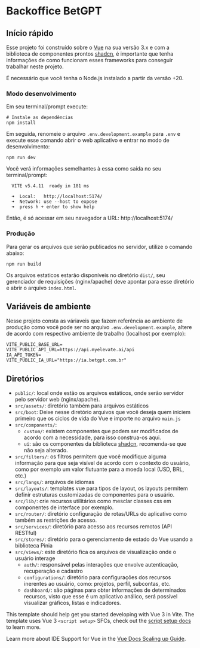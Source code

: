 # Backoffice BetGPT

## Início rápido

Esse projeto foi construído sobre o [Vue](https://v3.vuejs.) na sua versão 3.x e com a biblioteca de componentes prontos [shadcn](https://www.shadcn-vue.com/), é importante que tenha informações de como funcionam esses frameworks para conseguir trabalhar neste projeto.

É necessário que você tenha o Node.js instalado a partir da versão +20.

### Modo desenvolvimento

Em seu terminal/prompt execute:

```shell
# Instale as dependências
npm install
```

Em seguida, renomeie o arquivo `.env.development.example` para `.env` e execute esse comando abrir o web aplicativo e entrar no modo de desenvolvimento:

```shell
npm run dev
```

Você verá informações semelhantes à essa como saída no seu terminal/prompt:

```
  VITE v5.4.11  ready in 181 ms

  ➜  Local:   http://localhost:5174/
  ➜  Network: use --host to expose
  ➜  press h + enter to show help
```

Então, é só acessar em seu navegador a URL: http://localhost:5174/

### Produção

Para gerar os arquivos que serão publicados no servidor, utilize o comando abaixo:

```
npm run build
```

Os arquivos estaticos estarão disponíveis no diretório `dist/`, seu gerenciador de requisições (nginx/apache) deve apontar para esse diretório e abrir o arquivo `index.html`.

## Variáveis de ambiente

Nesse projeto consta as váriaveis que fazem referência ao ambiente de produção como você pode ser no arquivo `.env.development.example`, altere de acordo com respectivo ambiente de trabalho (localhost por exemplo): 

```
VITE_PUBLIC_BASE_URL=
VITE_PUBLIC_API_URL=https://api.myelevate.ai/api
IA_API_TOKEN=
VITE_PUBLIC_IA_URL="https://ia.betgpt.com.br"
```

## Diretórios

* `public/`: local onde estão os arquivos estáticos, onde serão servidor pelo servidor web (nginx/apache).
* `src/assets/`: diretório também para arquivos estáticos
* `src/boot`: Deixe nesse diretório arquivos que você deseja quem iniciem primeiro que os ciclos de vida do Vue e importe no arquivo `main.js`
* `src/components/`:
  * `custom/`: existem componentes que podem ser modificados de acordo com a necessidade, para isso construa-os aqui.
  * `ui`: são os componentes da biblioteca [shadcn](https://www.shadcn-vue.com/), recomenda-se que não seja alterado.
* `src/filters/`: os filtros permitem que você modifique alguma informação para que seja visível de acordo com o contexto do usuário, como por exemplo um valor flutuante para a moeda local (USD, BRL, etc.)
* `src/langs/`: arquivos de idiomas
* `src/layouts/`: templates vue para tipos de layout, os layouts permitem definir estruturas customizadas de componentes para o usuário.
* `src/lib/`: crie recursos utilitários como mesclar classes css em componentes de interface por exemplo.
* `src/router/`: diretório configuração de rotas/URLs do aplicativo como também as restrições de acesso.
* `src/services/`: diretório para acesso aos recursos remotos (API RESTful)
* `src/stores/`: diretório para o gerenciamento de estado do Vue usando a biblioteca Pinia
* `src/views/`: este diretório fica os arquivos de visualização onde o usuário interage
  * `auth/`: responsável pelas interações que envolve autenticação, recuperação e cadastro
  * `configurations/`: diretório para configurações dos recursos inerentes ao usuário, como: projetos, perfil, subcontas, etc.
  * `dashboard/`: são páginas para obter informações de determinados recursos, visto que esse é um aplicativo análico, será possível visualizar gráficos, listas e indicadores.













This template should help get you started developing with Vue 3 in Vite. The template uses Vue 3 `<script setup>` SFCs, check out the [script setup docs](https://v3.vuejs.org/api/sfc-script-setup.html#sfc-script-setup) to learn more.

Learn more about IDE Support for Vue in the [Vue Docs Scaling up Guide](https://vuejs.org/guide/scaling-up/tooling.html#ide-support).

